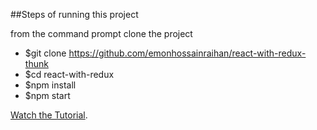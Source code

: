 ##Steps of running this project

from the command prompt clone the project

* $git clone https://github.com/emonhossainraihan/react-with-redux-thunk
* $cd react-with-redux
* $npm install
* $npm start

[Watch the Tutorial](https://youtu.be/Fq15pkckMqQ).
